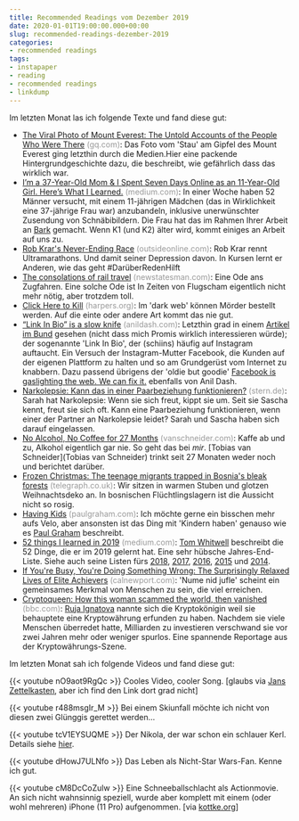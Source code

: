```yaml
---
title: Recommended Readings vom Dezember 2019
date: 2020-01-01T19:00:00.000+00:00
slug: recommended-readings-dezember-2019
categories:
- recommended readings
tags:
- instapaper
- reading
- recommended readings
- linkdump
---
```


Im letzten Monat las ich folgende Texte und fand diese gut:

- [The Viral Photo of Mount Everest: The Untold Accounts of the People Who Were There](https://www.gq.com/story/mount-everest-chaos-at-the-top-of-the-world) <span style="color: #999999;">(gq.com)</span>: Das Foto vom 'Stau' am Gipfel des Mount Everest ging letzthin durch die Medien.Hier eine packende Hintergrundgeschichte dazu, die beschreibt, wie gefährlich dass das wirklich war.
- [I’m a 37-Year-Old Mom &amp; I Spent Seven Days Online as an 11-Year-Old Girl. Here’s What I Learned.](https://medium.com/@sloane_ryan/im-a-37-year-old-mom-i-spent-seven-days-online-as-an-11-year-old-girl-here-s-what-i-learned-9825e81c8e7d) <span style="color: #999999;">(medium.com)</span>: In einer Woche haben 52 Männer versucht, mit einem 11-jährigen Mädchen (das in Wirklichkeit eine 37-jährige Frau war) anzubandeln, inklusive unerwünschter Zusendung von Schnäbibildern. Die Frau hat das im Rahmen Ihrer Arbeit an [Bark](https://www.bark.us/how) gemacht. Wenn K1 (und K2) älter wird, kommt einiges an Arbeit auf uns zu.
- [Rob Krar's Never-Ending Race](https://www.outsideonline.com/2406661/rob-krar-ultrarunner-depression) <span style="color: #999999;">(outsideonline.com)</span>: Rob Krar rennt Ultramarathons. Und damit seiner Depression davon. In Kursen lernt er Anderen, wie das geht #DarüberRedenHilft
- [The consolations of rail travel](https://www.newstatesman.com/world/2019/12/consolations-rail-travel) <span style="color: #999999;">(newstatesman.com)</span>: Eine Ode ans Zugfahren. Eine solche Ode ist In Zeiten von Flugscham eigentlich nicht mehr nötig, aber trotzdem toll.
- [Click Here to Kill](https://harpers.org/archive/2020/01/click-here-to-kill-dark-web-hitman/) <span style="color: #999999;">(harpers.org)</span>: Im 'dark web' können Mörder bestellt werden. Auf die einte oder andere Art kommt das nie gut.
- [“Link In Bio” is a slow knife](https://anildash.com/2019/12/10/link-in-bio-is-how-they-tried-to-kill-the-web/) <span style="color: #999999;">(anildash.com)</span>: Letzthin grad in einem [Artikel im Bund](https://www.derbund.ch/30732345) gesehen (nicht dass mich Promis wirklich interessieren würde); der sogenannte 'Link In Bio', der (schiins) häufig auf Instagram auftaucht. Ein Versuch der Instagram-Mutter Facebook, die Kunden auf der eigenen Plattform zu halten und so am Grundgerüst vom Internet zu knabbern.
  Dazu passend übrigens der 'oldie but goodie' [Facebook is gaslighting the web. We can fix it.](https://anildash.com/2011/11/21/facebook_is_gaslighting_the_web/) ebenfalls von Anil Dash.
- [Narkolepsie: Kann das in einer Paarbeziehung funktionieren?](https://www.stern.de/lifestyle/jwd/narkolepsie--kann-das-in-einer-paarbeziehung-funktionieren--9024108.html) <span style="color: #999999;">(stern.de)</span>: Sarah hat Narkolepsie: Wenn sie sich freut, kippt sie um. Seit sie Sascha kennt, freut sie sich oft. Kann eine Paarbeziehung funktionieren, wenn einer der Partner an Narkolepsie  leidet? Sarah und Sascha haben sich darauf eingelassen.
- [No Alcohol, No Coffee for 27 Months](https://www.vanschneider.com/no-alcohol-no-coffee-for-15-months-this-is-what-happened) <span style="color: #999999;">(vanschneider.com)</span>: Kaffe ab und zu, Alkohol eigentlich gar nie. So geht das bei *mir*. [Tobias van Schneider](Tobias van Schneider) trinkt seit 27 Monaten weder noch und berichtet darüber.
- [Frozen Christmas: The teenage migrants trapped in Bosnia's bleak forests](https://www.telegraph.co.uk/news/bosnia-migration-crisis/) <span style="color: #999999;">(telegraph.co.uk)</span>: Wir sitzen in warmen Stuben und glotzen Weihnachtsdeko an. In bosnischen Flüchtlingslagern ist die Aussicht nicht so rosig.
- [Having Kids](http://paulgraham.com/kids.html) <span style="color: #999999;">(paulgraham.com)</span>: Ich möchte gerne ein bisschen mehr aufs Velo, aber ansonsten ist das Ding mit 'Kindern haben' genauso wie es [Paul Graham](http://paulgraham.com/) beschreibt.
- [52 things I learned in 2019](https://medium.com/fluxx-studio-notes/52-things-i-learned-in-2019-8ee483e6c816) <span style="color: #999999;">(medium.com)</span>: [Tom Whitwell](https://medium.com/@tomwhitwell) beschreibt die 52 Dinge, die er im 2019 gelernt hat. Eine sehr hübsche Jahres-End-Liste. Siehe auch seine Listen fürs [2018](https://medium.com/fluxx-studio-notes/52-things-i-learned-in-2018-b07fc110d8e1), [2017](https://medium.com/fluxx-studio-notes/52-things-i-learned-in-2017-d9fb0040bdcb), [2016](https://medium.com/fluxx-studio-notes/52-things-i-learned-in-2016-299fd1e6a62b), [2015](https://medium.com/fluxx-studio-notes/52-things-i-learned-in-2015-c5c74eed24e0) und [2014](https://medium.com/@tomwhitwell/52-things-i-learned-in-2014-91fb546741cc).
- [If You're Busy, You're Doing Something Wrong: The Surprisingly Relaxed Lives of Elite Achievers](https://www.calnewport.com/blog/2011/11/11/if-youre-busy-youre-doing-something-wrong-the-surprisingly-relaxed-lives-of-elite-achievers/) <span style="color: #999999;">(calnewport.com)</span>: 'Nume nid jufle' scheint ein gemeinsames Merkmal von Menschen zu sein, die viel erreichen.
- [Cryptoqueen: How this woman scammed the world, then vanished](https://www.bbc.com/news/stories-50435014) <span style="color: #999999;">(bbc.com)</span>: [Ruja Ignatova](https://en.wikipedia.org/wiki/Ruja_Ignatova) nannte sich die Kryptokönigin weil sie behauptete eine Kryptowährung erfunden zu haben. Nachdem sie viele Menschen überredet hatte, Milliarden zu investieren verschwand sie vor zwei Jahren mehr oder weniger spurlos. Eine spannende Reportage aus der Kryptowährungs-Szene.

Im letzten Monat sah ich folgende Videos und fand diese gut:

{{< youtube nO9aot9RgQc >}}
Cooles Video, cooler Song.
[glaubs via [Jans Zettelkasten](https://pieceoplastic.com/zk/), aber ich find den Link dort grad nicht]

{{< youtube r488msgIr_M >}}
Bei einem Skiunfall möchte ich nicht von diesen zwei Glünggis gerettet werden...

{{< youtube tcV1EYSUQME >}}
Der Nikola, der war schon ein schlauer Kerl.
Details siehe [hier](https://en.wikipedia.org/wiki/Tesla_valve).

{{< youtube dHowJ7ULNfo >}}
Das Leben als Nicht-Star Wars-Fan.
Kenne ich gut.

{{< youtube cM8DcCoZulw >}}
Eine Schneeballschlacht als Actionmovie.
An sich nicht wahnsinnig speziell, wurde aber komplett mit einem (oder wohl mehreren) iPhone (11 Pro) aufgenommen.
[via [kottke.org](https://kottke.org/19/12/snowbrawl)]
